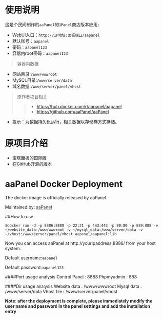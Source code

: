 # 使用说明

这是个民间制作的`aaPanel`的`1Panel`商店版本应用;

- WebUI入口：`http://IP地址:面板端口/aapanel`
- 默认账号：`aapanel`
- 密码：`aapanel123`
- 容器内root密码：`aapanel123`

> 容器内数据
- 网站目录:`/www/wwwroot`
- MySQL目录:`/www/server/data`
- 域名数据:`/www/server/panel/vhost`


> 原作者项目相关
>> - https://hub.docker.com/r/aapanel/aapanel
>> - https://github.com/aaPanel/aaPanel


- 提示：为数据持久化运行，相关数据以存储卷方式存储。


# 原项目介绍

* 宝塔面板的国际版
* 在GitHub开源的版本


# aaPanel Docker Deployment
The docker image is officially released by aaPanel

Maintained by: [aaPanel](https://www.aapanel.com)



##How to use

`$docker run -d -p 8886:8888 -p 22:21 -p 443:443 -p 80:80 -p 889:888 -v ~/website_data:/www/wwwroot -v ~/mysql_data:/www/server/data -v ~/vhost:/www/server/panel/vhost aapanel/aapanel:lib`

Now you can access aaPanel at http://youripaddress:8886/ from your host system.

Default username:`aapanel`

Default password:`aapanel123`

####Port usage analysis
Control Panel   : 8888
Phpmyadmin      : 888

####Dir usage analysis
Website data    : /www/wwwroot
Mysql data      : /www/server/data
Vhost file      : /www/server/panel/vhost 

**Note: after the deployment is complete, please immediately modify the user name and password in the panel settings and add the installation entry**


